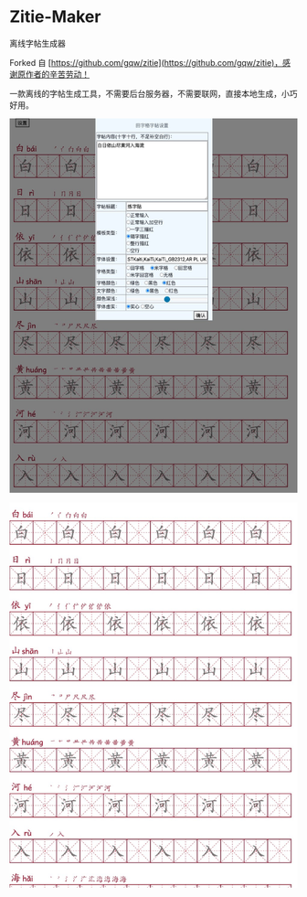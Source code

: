 # Zitie-Maker
离线字帖生成器

Forked 自 [https://github.com/gqw/zitie](https://github.com/gqw/zitie)，感谢原作者的辛苦劳动！


一款离线的字帖生成工具，不需要后台服务器，不需要联网，直接本地生成，小巧好用。

![settint](./doc/capture1.jpg)

![print](./doc/capture2.jpg)